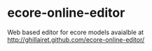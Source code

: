 ecore-online-editor
===================

Web based editor for ecore models avaialble at http://ghillairet.github.com/ecore-online-editor/
